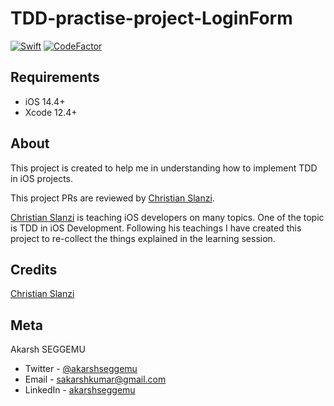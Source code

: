 # TDD-practise-project-LoginForm

[![Swift](https://github.com/akarsh/TDD-practise-project-LoginForm/actions/workflows/swift.yml/badge.svg)](https://github.com/akarsh/TDD-practise-project-LoginForm/actions/workflows/swift.yml)
[![CodeFactor](https://www.codefactor.io/repository/github/akarsh/tdd-practise-project-loginform/badge/main)](https://www.codefactor.io/repository/github/akarsh/tdd-practise-project-loginform/overview/main)

## Requirements

- iOS 14.4+
- Xcode 12.4+

## About

This project is created to help me in understanding how to implement TDD in iOS projects. <br />

This project PRs are reviewed by [Christian Slanzi](https://github.com/ChristianSlanzi). <br />

[Christian Slanzi](https://github.com/ChristianSlanzi) is teaching iOS developers on many topics. One of the topic is TDD in iOS Development. Following his teachings I have created this project to re-collect the things explained in the learning session.

## Credits

[Christian Slanzi](https://github.com/ChristianSlanzi)

## Meta

Akarsh SEGGEMU
- Twitter  - [@akarshseggemu](https://twitter.com/akarshseggemu)
- Email    - sakarshkumar@gmail.com
- LinkedIn - [akarshseggemu](https://www.linkedin.com/in/akarshseggemu)
